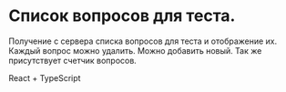 # Список вопросов для теста.
Получение с сервера списка вопросов для теста и отображение их. Каждый вопрос можно удалить. Можно добавить новый. Так же присутствует счетчик вопросов.

React + TypeScript
 
